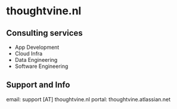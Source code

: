 # thoughtvine.nl


## Consulting services 
- App Development
- Cloud Infra
- Data Engineering
- Software Engineering

## Support and Info
email: support [AT] thoughtvine.nl
portal: thoughtvine.atlassian.net
